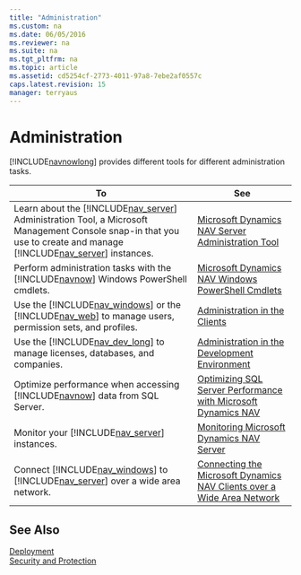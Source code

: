 ```yaml
---
title: "Administration"
ms.custom: na
ms.date: 06/05/2016
ms.reviewer: na
ms.suite: na
ms.tgt_pltfrm: na
ms.topic: article
ms.assetid: cd5254cf-2773-4011-97a8-7ebe2af0557c
caps.latest.revision: 15
manager: terryaus
---
```

# Administration
[!INCLUDE[navnowlong](../dynamics-nav/includes/navnowlong_md.md)] provides different tools for different administration tasks.  
  
|To|See|  
|--------|---------|  
|Learn about the [!INCLUDE[nav_server](../dynamics-nav/includes/nav_server_md.md)] Administration Tool, a Microsoft Management Console snap\-in that you use to create and manage [!INCLUDE[nav_server](../dynamics-nav/includes/nav_server_md.md)] instances.|[Microsoft Dynamics NAV Server Administration Tool](../dynamics-nav/Microsoft-Dynamics-NAV-Server-Administration-Tool.md)|  
|Perform administration tasks with the [!INCLUDE[navnow](../dynamics-nav/includes/navnow_md.md)] Windows PowerShell cmdlets.|[Microsoft Dynamics NAV Windows PowerShell Cmdlets](../dynamics-nav/Microsoft-Dynamics-NAV-Windows-PowerShell-Cmdlets.md)|  
|Use the [!INCLUDE[nav_windows](../dynamics-nav/includes/nav_windows_md.md)] or the [!INCLUDE[nav_web](../dynamics-nav/includes/nav_web_md.md)] to manage users, permission sets, and profiles.|[Administration in the Clients](../Topic/Administration%20in%20the%20Clients.md)|  
|Use the [!INCLUDE[nav_dev_long](../dynamics-nav/includes/nav_dev_long_md.md)] to manage licenses, databases, and companies.|[Administration in the Development Environment](../dynamics-nav/Administration-in-the-Development-Environment.md)|  
|Optimize performance when accessing [!INCLUDE[navnow](../dynamics-nav/includes/navnow_md.md)] data from SQL Server.|[Optimizing SQL Server Performance with Microsoft Dynamics NAV](../dynamics-nav/Optimizing-SQL-Server-Performance-with-Microsoft-Dynamics-NAV.md)|  
|Monitor your [!INCLUDE[nav_server](../dynamics-nav/includes/nav_server_md.md)] instances.|[Monitoring Microsoft Dynamics NAV Server](../dynamics-nav/Monitoring-Microsoft-Dynamics-NAV-Server.md)|  
|Connect [!INCLUDE[nav_windows](../dynamics-nav/includes/nav_windows_md.md)] to [!INCLUDE[nav_server](../dynamics-nav/includes/nav_server_md.md)] over a wide area network.|[Connecting the Microsoft Dynamics NAV Clients over a Wide Area Network](../dynamics-nav/Connecting-the-Microsoft-Dynamics-NAV-Clients-over-a-Wide-Area-Network.md)|  
  
## See Also  
 [Deployment](../dynamics-nav/Deployment.md)   
 [Security and Protection](../dynamics-nav/Security-and-Protection.md)